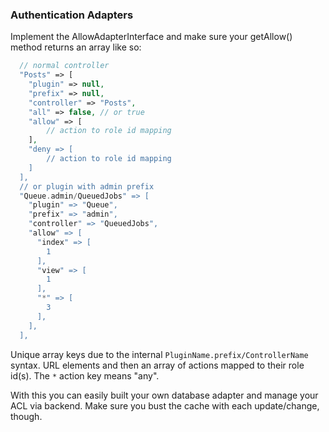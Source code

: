 ### Authentication Adapters

Implement the AllowAdapterInterface and make sure your getAllow() method returns an array like so:
```php
  // normal controller
  "Posts" => [
    "plugin" => null,
    "prefix" => null,
    "controller" => "Posts",
    "all" => false, // or true
    "allow" => [
    	// action to role id mapping
    ],
    "deny => [
    	// action to role id mapping
    ]
  ],
  // or plugin with admin prefix
  "Queue.admin/QueuedJobs" => [
    "plugin" => "Queue",
    "prefix" => "admin",
    "controller" => "QueuedJobs",
    "allow" => [
      "index" => [
        1
      ],
      "view" => [
        1
      ],
      "*" => [
        3
      ],
    ],
  ],
```

Unique array keys due to the internal `PluginName.prefix/ControllerName` syntax.
URL elements and then an array of actions mapped to their role id(s).
The `*` action key means "any".

With this you can easily built your own database adapter and manage your ACL via backend.
Make sure you bust the cache with each update/change, though.
